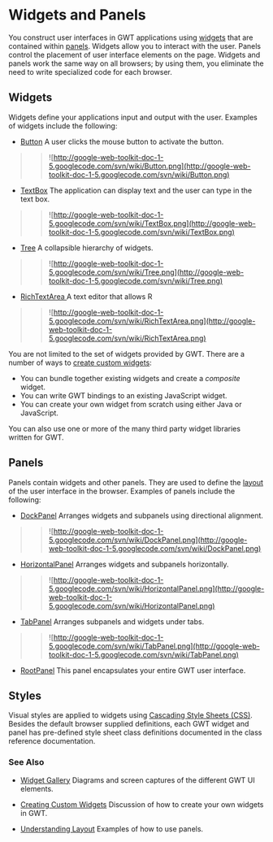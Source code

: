# Widgets and Panels #

You construct user interfaces in GWT applications using [widgets](http://google-web-toolkit.googlecode.com/svn/javadoc/1.5/com/google/gwt/user/client/ui/Widget.html) that are contained within [panels](http://google-web-toolkit.googlecode.com/svn/javadoc/1.5/com/google/gwt/user/client/ui/Panel.html).  Widgets allow you to interact with the user. Panels control the placement of user interface elements on the page.  Widgets and panels work the same way on all browsers; by using them, you eliminate the need to write specialized code for each browser.

## Widgets ##

Widgets define your applications input and output with the user.  Examples of widgets include the following:

  * [Button](http://google-web-toolkit.googlecode.com/svn/javadoc/1.5/com/google/gwt/user/client/ui/Button.html) A user clicks the mouse button to activate the button.
> > ![http://google-web-toolkit-doc-1-5.googlecode.com/svn/wiki/Button.png](http://google-web-toolkit-doc-1-5.googlecode.com/svn/wiki/Button.png)
  * [TextBox](http://google-web-toolkit.googlecode.com/svn/javadoc/1.5/com/google/gwt/user/client/ui/TextBox.html) The application can display text and the user can type in the text box.
> > ![http://google-web-toolkit-doc-1-5.googlecode.com/svn/wiki/TextBox.png](http://google-web-toolkit-doc-1-5.googlecode.com/svn/wiki/TextBox.png)
  * [Tree](http://google-web-toolkit.googlecode.com/svn/javadoc/1.5/com/google/gwt/user/client/ui/Tree.html) A collapsible hierarchy of widgets.
> > ![http://google-web-toolkit-doc-1-5.googlecode.com/svn/wiki/Tree.png](http://google-web-toolkit-doc-1-5.googlecode.com/svn/wiki/Tree.png)
  * [RichTextArea ](http://google-web-toolkit.googlecode.com/svn/javadoc/1.5/com/google/gwt/user/client/ui/RichTextArea.html) A text editor that allows R
> > ![http://google-web-toolkit-doc-1-5.googlecode.com/svn/wiki/RichTextArea.png](http://google-web-toolkit-doc-1-5.googlecode.com/svn/wiki/RichTextArea.png)

You are not limited to the set of widgets provided by GWT. There are a number of ways to [create custom widgets](DevGuideCreatingCustomWidgets.md):

  * You can bundle together existing widgets and create a _composite_ widget.
  * You can write GWT bindings to an existing JavaScript widget.
  * You can create your own widget from scratch using either Java or JavaScript.

You can also use one or more of the many third party widget libraries written for GWT.

## Panels ##

Panels contain widgets and other panels.  They are used to define the [layout](DevGuideUnderstandingLayout.md) of the user interface in the browser.  Examples of panels include the following:

  * [DockPanel](http://google-web-toolkit.googlecode.com/svn/javadoc/1.5/com/google/gwt/user/client/ui/DockPanel.html) Arranges widgets and subpanels using directional alignment.
> > ![http://google-web-toolkit-doc-1-5.googlecode.com/svn/wiki/DockPanel.png](http://google-web-toolkit-doc-1-5.googlecode.com/svn/wiki/DockPanel.png)
  * [HorizontalPanel](http://google-web-toolkit.googlecode.com/svn/javadoc/1.5/com/google/gwt/user/client/ui/HorizontalPanel.html) Arranges widgets and subpanels horizontally.
> > ![http://google-web-toolkit-doc-1-5.googlecode.com/svn/wiki/HorizontalPanel.png](http://google-web-toolkit-doc-1-5.googlecode.com/svn/wiki/HorizontalPanel.png)
  * [TabPanel](http://google-web-toolkit.googlecode.com/svn/javadoc/1.5/com/google/gwt/user/client/ui/TabPanel.html) Arranges subpanels and widgets under tabs.
> > ![http://google-web-toolkit-doc-1-5.googlecode.com/svn/wiki/TabPanel.png](http://google-web-toolkit-doc-1-5.googlecode.com/svn/wiki/TabPanel.png)
  * [RootPanel](http://google-web-toolkit.googlecode.com/svn/javadoc/1.5/com/google/gwt/user/client/ui/RootPanel.html) This panel encapsulates your entire GWT user interface.

## Styles ##

Visual styles are applied to widgets using [Cascading Style Sheets (CSS)](DevGuideStyleSheets.md).  Besides the default browser supplied definitions, each GWT widget and panel has pre-defined style sheet class definitions documented in the class reference documentation.

### See Also ###

  * [Widget Gallery](DevGuideWidgetGallery.md) Diagrams and screen captures of the different GWT UI elements.

  * [Creating Custom Widgets](DevGuideCreatingCustomWidgets.md) Discussion of how to create your own widgets in GWT.

  * [Understanding Layout](DevGuideUnderstandingLayout.md) Examples of how to use panels.
